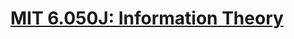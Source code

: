 # [MIT 6.050J: Information Theory](https://ocw.mit.edu/courses/electrical-engineering-and-computer-science/6-050j-information-and-entropy-spring-2008/index.htm) 